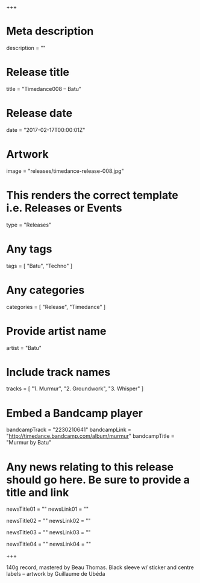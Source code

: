 +++

# Meta description
description = ""

# Release title
title = "Timedance008 – Batu"

# Release date
date = "2017-02-17T00:00:01Z"

# Artwork
image = "releases/timedance-release-008.jpg"

# This renders the correct template i.e. Releases or Events
type = "Releases"

# Any tags
tags = [ 
	"Batu", 
	"Techno"
]

# Any categories
categories = [ "Release", "Timedance" ]

# Provide artist name
artist = "Batu"

# Include track names
tracks = [
	"1. Murmur",
	"2. Groundwork",
	"3. Whisper"
]

# Embed a Bandcamp player
bandcampTrack = "2230210641"
bandcampLink = "http://timedance.bandcamp.com/album/murmur"
bandcampTitle = "Murmur by Batu"

# Any news relating to this release should go here. Be sure to provide a title and link
newsTitle01 = ""
newsLink01 = ""

newsTitle02 = ""
newsLink02 = ""

newsTitle03 = ""
newsLink03 = ""

newsTitle04 = ""
newsLink04 = ""

+++

<!-- Provide a summary/statement below -->
140g record, mastered by Beau Thomas. Black sleeve w/ sticker and centre labels – artwork by Guillaume de Ubéda 